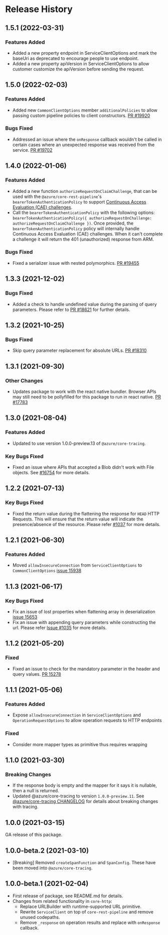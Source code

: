 # Release History

## 1.5.1 (2022-03-31)

### Features Added
- Added a new property endpoint in ServiceClientOptions and mark the baseUri as deprecated to encourage people to use endpoint. 
- Added a new property apiVersion in ServiceClientOptions to allow customer customize the apiVersion before sending the request.

## 1.5.0 (2022-02-03)

### Features Added

- Added new `CommonClientOptions` member `additionalPolicies` to allow passing custom pipeline policies to client constructors. [PR #19920](https://github.com/Azure/azure-sdk-for-js/pull/19920)

### Bugs Fixed

- Addressed an issue where the `onResponse` callback wouldn't be called in certain cases where an unexpected response was received from the service. [PR #19702](https://github.com/Azure/azure-sdk-for-js/pull/19702)

## 1.4.0 (2022-01-06)

### Features Added

- Added a new function `authorizeRequestOnClaimChallenge`, that can be used with the `@azure/core-rest-pipeline`'s `bearerTokenAuthenticationPolicy` to support [Continuous Access Evaluation (CAE) challenges](https://docs.microsoft.com/azure/active-directory/conditional-access/concept-continuous-access-evaluation).
- Call the `bearerTokenAuthenticationPolicy` with the following options: `bearerTokenAuthenticationPolicy({ authorizeRequestOnChallenge: authorizeRequestOnClaimChallenge })`. Once provided, the `bearerTokenAuthenticationPolicy` policy will internally handle Continuous Access Evaluation (CAE) challenges. When it can't complete a challenge it will return the 401 (unauthorized) response from ARM.

### Bugs Fixed

- Fixed a serializer issue with nested polymorphics. [PR #19455](https://github.com/Azure/azure-sdk-for-js/pull/19455)

## 1.3.3 (2021-12-02)

### Bugs Fixed

- Added a check to handle undefined value during the parsing of query parameters. Please refer to [PR #18621](https://github.com/Azure/azure-sdk-for-js/pull/18621) for further details.

## 1.3.2 (2021-10-25)

### Bugs Fixed

- Skip query parameter replacement for absolute URLs. [PR #18310](https://github.com/Azure/azure-sdk-for-js/pull/18310)

## 1.3.1 (2021-09-30)

### Other Changes

- Updates package to work with the react native bundler. Browser APIs may still need to be pollyfilled for this package to run in react native. [PR #17783](https://github.com/Azure/azure-sdk-for-js/pull/17783)

## 1.3.0 (2021-08-04)

### Features Added

- Updated to use version 1.0.0-preview.13 of `@azure/core-tracing`.

### Key Bugs Fixed

- Fixed an issue where APIs that accepted a Blob didn't work with File objects. See [#16754](https://github.com/Azure/azure-sdk-for-js/issues/16754) for more details.

## 1.2.2 (2021-07-13)

### Key Bugs Fixed

- Fixed the return value during the flattening the response for `HEAD` HTTP Requests. This will ensure that the return value will indicate the presence/absence of the resource. Please refer [#1037](https://github.com/Azure/autorest.typescript/issues/1037) for more details.

## 1.2.1 (2021-06-30)

### Features Added

- Moved `allowInsecureConnection` from `ServiceClientOptions` to `CommonClientOptions` [issue 15938](https://github.com/azure/azure-sdk-for-js/issues/15938)

## 1.1.3 (2021-06-17)

### Key Bugs Fixed

- Fix an issue of lost properties when flattening array in deserialization [issue 15653](https://github.com/azure/azure-sdk-for-js/issues/15653)
- Fix an issue with appending query parameters while constructing the url. Please refer [Issue #1035](https://github.com/Azure/autorest.typescript/issues/1035) for more details.

## 1.1.2 (2021-05-20)

### Fixed

- Fixed an issue to check for the mandatory parameter in the header and query values. [PR 15278](https://github.com/Azure/azure-sdk-for-js/pull/15278)

## 1.1.1 (2021-05-06)

### Features Added

- Expose `allowInsecureConnection` in `ServiceClientOptions` and `OperationRequestOptions` to allow operation requests to HTTP endpoints

### Fixed

- Consider more mapper types as primitive thus requires wrapping

## 1.1.0 (2021-03-30)

### Breaking Changes

- If the response body is empty and the mapper for it says it is nullable, then a null is returned.
- Updated @azure/core-tracing to version `1.0.0-preview.11`. See [@azure/core-tracing CHANGELOG](https://github.com/Azure/azure-sdk-for-js/blob/main/sdk/core/core-tracing/CHANGELOG.md) for details about breaking changes with tracing.

## 1.0.0 (2021-03-15)

GA release of this package.

## 1.0.0-beta.2 (2021-03-10)

- [Breaking] Removed `createSpanFunction` and `SpanConfig`. These have been moved into
  `@azure/core-tracing`.

## 1.0.0-beta.1 (2021-02-04)

- First release of package, see README.md for details.
- Changes from related functionality in `core-http`:
  - Replace URLBuilder with runtime-supported URL primitive.
  - Rewrite `ServiceClient` on top of `core-rest-pipeline` and remove unused codepaths.
  - Remove `_response` on operation results and replace with `onResponse` callback.
